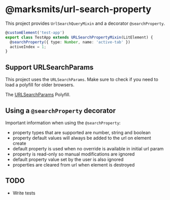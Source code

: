 # @marksmits/url-search-property

This project provides `UrlSearchQueryMixin` and a decorator `@searchProperty`.

```ts
@customElement('test-app')
export class TestApp extends URLSearchPropertyMixin(LitElement) {
  @searchProperty({ type: Number, name: 'active-tab' })
  activeIndex = 1;
}
```

## Support URLSearchParams

This project uses the `URLSearchParams`. Make sure to check if you need to load a polyfill for older browsers.

The [URLSearchParams](https://github.com/ungap/url-search-params) Polyfill.

## Using a `@searchProperty` decorator

Important information when using the `@searchProperty`:

- property types that are supported are number, string and boolean
- property default values will always be added to the url on element create 
- default property is used when no override is available in initial url param
- property is read-only so manual modifications are ignored
- default property value set by the user is also ignored
- properties are cleared from url when element is destroyed

## TODO

- Write tests

